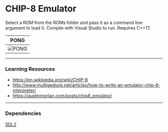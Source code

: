 # CHIP-8 Emulator
Select a ROM from the ROMs folder and pass it as a command line argument to load it. Compile with Visual Studio to run. Requires C++17.

| PONG |
|:--:|
| ![PONG](https://media.giphy.com/media/gczh67Vs0FiV1VOqn6/giphy.gif) |



----
### Learning Resources
- https://en.wikipedia.org/wiki/CHIP-8
- http://www.multigesture.net/articles/how-to-write-an-emulator-chip-8-interpreter/
- https://austinmorlan.com/posts/chip8_emulator/ 

----

### Dependencies
[SDL2](https://www.libsdl.org/index.php)


